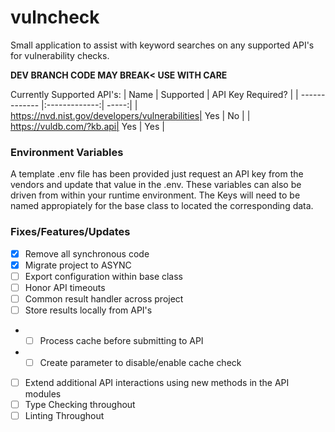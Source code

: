 # vulncheck

Small application to assist with keyword searches on any supported API's for vulnerability checks.
 
**DEV BRANCH CODE MAY BREAK< USE WITH CARE** 

 Currently Supported API's:
| Name        | Supported           | API Key Required? |
| ------------- |:-------------:| -----:|
| https://nvd.nist.gov/developers/vulnerabilities| Yes | No |
| https://vuldb.com/?kb.api| Yes | Yes |


### Environment Variables 
A template .env file has been provided just request an API key from the vendors and update that value in the .env. These variables can also be driven from within your runtime environment. The Keys will need to be named appropiately for the base class to located the corresponding data. 


### Fixes/Features/Updates

- [x] Remove all synchronous code 
- [x] Migrate project to ASYNC
- [ ] Export configuration within base class
- [ ] Honor API timeouts
- [ ] Common result handler across project
- [ ] Store results locally  from API's
- - [ ] Process cache before submitting to API
- - [ ] Create parameter to disable/enable cache check
- [ ] Extend additional API interactions using new methods in the API modules
- [ ] Type Checking throughout
- [ ] Linting Throughout
